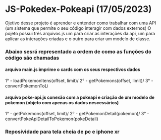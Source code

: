# JS-Pokedex-Pokeapi (17/05/2023)
Ojetivo desse projeto é aprender e entender como trabalhar com uma API (um sistema que permite o seu código interagir com dados externos)
O pojeto possui trés arquivos js um para criar as interações da api, um para aplicar as interações criadas e o outro para criar um modelo de classe.

### Abaixo sesrá representado a ordem de como as funções do código são chamadas
#### arquivo main.js imprime o cards com os seus respectivos dados
1° - loadPokemonItens(offset, limit)/
 2° - getPokemons(offset, limit)/
 3° - convertPokemonToLi

#### arquivo poke-api.js conexão com a pokeapi e criação de um modelo de pokemon (objeto com apenas os dados nescessários)

1° - getPokemons(offset, limit)/
 2° - getPokemonDetail(pokemon)/
 3° - convertPokeApiDetailToPokemon(pokeDetail)
 
### Reposividade para tela cheia de pc e iphone xr
